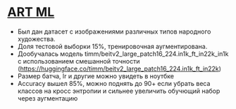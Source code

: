 # [ART ML](https://www.хакатоны.рус/tpost/uo8cdll0h1-russian-art-ml-challenge-2024?ysclid=m2apgu10k2709960465)
- Был дан датасет с изображениями различных типов народного художества.
- Доля тестовой выборки 15%, тренировочная аугментирована. 
- Дообучалась модель timm/beitv2_large_patch16_224.in1k_ft_in22k_in1k с использованием смешанной точности (https://huggingface.co/timm/beitv2_large_patch16_224.in1k_ft_in22k)
- Размер батча, lr и другие можно увидеть в ноутбке
- Accuracy вышел 85%, можно поднять до 90+ если убрать веса классов на кросс энтропии и сильнее увеличить обучющий набор через аугментацию

